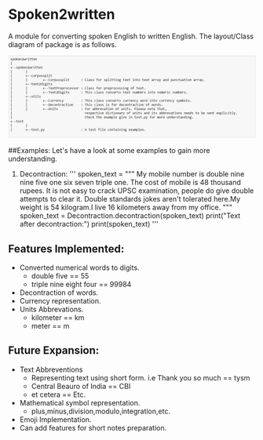 # Spoken2written
A module for converting spoken English to written English. The layout/Class diagram of package is as follows.

![Package Layout](/images/layout.PNG)

##Examples:
Let's have a look at some examples to gain more understanding.

1. Decontraction:
'''
spoken_text = """
    My mobile number is double nine nine five one six seven triple one. The cost of mobile is 48 thousand rupees. 
    It is not easy to crack UPSC examination, people do give double attempts to clear it.
    Double standards jokes aren't tolerated here.My weight is 54 kilogram.I live 16 kilometers away from my office.
    """ 
spoken_text = Decontraction.decontraction(spoken_text)
print("Text after decontraction:")
print(spoken_text)
'''



## Features Implemented:
* Converted numerical words to digits.
    - double five == 55
    - triple nine eight four == 99984
* Decontraction of words.
* Currency representation.
* Units Abbrevations.
    - kilometer == km
    - meter == m

## Future Expansion:
* Text Abbreventions
    - Representing text using short form. i.e Thank you so much == tysm
    - Central Beauro of India == CBI
    - et cetera == Etc.
* Mathematical symbol representation.
    - plus,minus,division,modulo,integration,etc.
* Emoji Implementation.
* Can add features for short notes preparation.
